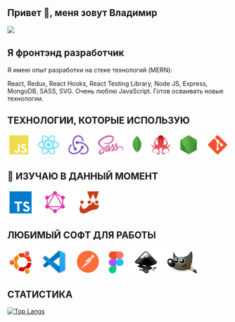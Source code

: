 ## Привет 👋, меня зовут Владимир

![](https://komarev.com/ghpvc/?username=teplospbru)



## Я фронтэнд разработчик

Я имею опыт разработки на стеке технологий (MERN): 
    
React, Redux, React Hooks, React Testing Library, Node JS, Express, MongoDB, SASS, SVG. Очень люблю JavaScript.  Готов осваивать новые технологии.


## ТЕХНОЛОГИИ, КОТОРЫЕ ИСПОЛЬЗУЮ

<img src="https://github.com/teplospbru/teplospbru/blob/main/technologies.png" height="auto" width="581">


## 🌱 ИЗУЧАЮ В ДАННЫЙ МОМЕНТ

<img src="https://github.com/teplospbru/teplospbru/blob/main/perspective.png" height="auto" width="213">


## ЛЮБИМЫЙ СОФТ ДЛЯ РАБОТЫ

<img src="https://github.com/teplospbru/teplospbru/blob/main/programms.png" height="auto" width="436">


## СТАТИСТИКА

<!-- [![GitHub Streak](http://github-readme-streak-stats.herokuapp.com?user=teplospbru&theme=dark&background=000000)](https://git.io/streak-stats) -->
[![Top Langs](https://github-readme-stats.vercel.app/api/top-langs/?username=teplospbru&layout=compact&theme=default)](https://github.com/anuraghazra/github-readme-stats)

<!--

Here are some ideas to get you started:

- 🔭 I’m currently working on ...
- 🌱 I’m currently learning ...
- 👯 I’m looking to collaborate on ...
- 🤔 I’m looking for help with ...
- 💬 Ask me about ...
- 📫 How to reach me: ...
- 😄 Pronouns: ...
- ⚡ Fun fact: ...
-->

<!-- ![Иллюстрация к проекту](https://github.com/teplospbru/test-task-6/blob/main/screenshot-30062022.png) -->

